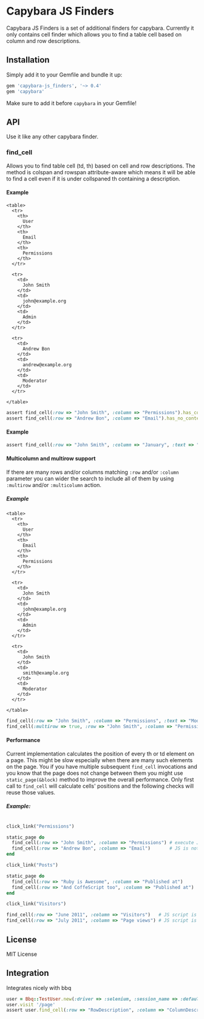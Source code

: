 # Capybara JS Finders

Capybara JS Finders is a set of additional finders for capybara. Currently it only contains cell finder which allows
you to find a table cell based on column and row descriptions.

## Installation

Simply add it to your Gemfile and bundle it up:

```ruby
gem 'capybara-js_finders', '~> 0.4'
gem 'capybara'
```

Make sure to add it before `capybara` in your Gemfile!

## API

Use it like any other capybara finder.

### find_cell

Allows you to find table cell (td, th) based on cell and row descriptions.
The method is colspan and rowspan attribute-aware which means it will be able to find
a cell even if it is under collspaned th containing a description.

#### Example

    <table>
      <tr>
        <th>
          User
        </th>
        <th>
          Email
        </th>
        <th>
          Permissions
        </th>
      </tr>

      <tr>
        <td>
          John Smith
        </td>
        <td>
          john@example.org
        </td>
        <td>
          Admin
        </td>
      </tr>

      <tr>
        <td>
          Andrew Bon
        </td>
        <td>
          andrew@example.org
        </td>
        <td>
          Moderator
        </td>
      </tr>

    </table>

```ruby
assert find_cell(:row => "John Smith", :column => "Permissions").has_content?("Admin")
assert find_cell(:row => "Andrew Bon", :column => "Email").has_no_content?("john")
```

#### Example

```ruby
assert find_cell(:row => "John Smith", :column => "January", :text => "28").has_text?("Present at work")
```

#### Multicolumn and multirow support

If there are many rows and/or columns matching `:row` and/or `:column` parameter you can wider the search to include all of them
by using `:multirow` and/or `:multicolumn` action.

##### Example

    <table>
      <tr>
        <th>
          User
        </th>
        <th>
          Email
        </th>
        <th>
          Permissions
        </th>
      </tr>

      <tr>
        <td>
          John Smith
        </td>
        <td>
          john@example.org
        </td>
        <td>
          Admin
        </td>
      </tr>

      <tr>
        <td>
          John Smith
        </td>
        <td>
          smith@example.org
        </td>
        <td>
          Moderator
        </td>
      </tr>

    </table>

```ruby
find_cell(:row => "John Smith", :column => "Permissions", :text => "Moderator") # raises an exception
find_cell(:multirow => true, :row => "John Smith", :column => "Permissions", :text => "Moderator") # will find the proper cell
```

#### Performance

Current implementation calculates the position of every th or td element on a page.
This might be slow especially when there are many such elements on the page. You if you have multiple
subsequent `find_cell` invocations and you know that the page does not change between them
you might use `static_page(&block)` method to improve the overall performance. Only first
call to `find_cell` will calculate cells' positions and the following checks will
reuse those values.

##### Example:

```ruby

click_link("Permissions")

static_page do
  find_cell(:row => "John Smith", :column => "Permissions") # execute JS to calculate elements' positions
  find_cell(:row => "Andrew Bon", :column => "Email")       # JS is not executed
end

click_link("Posts")

static_page do
  find_cell(:row => "Ruby is Awesome", :column => "Published at")       # execute JS to calculate elements' positions
  find_cell(:row => "And CoffeScript too", :column => "Published at")   # JS is not executed
end

click_link("Visitors")

find_cell(:row => "June 2011", :column => "Visitors")   # JS script is always executed outside static_page block
find_cell(:row => "July 2011", :column => "Page views") # JS script is always executed outside static_page block
```

## License

MIT License

## Integration

Integrates nicely with bbq

```ruby
user = Bbq::TestUser.new(:driver => :selenium, :session_name => :default)
user.visit '/page'
assert user.find_cell(:row => "RowDescription", :column => "ColumnDescription").has_content?("CellContent")
```
